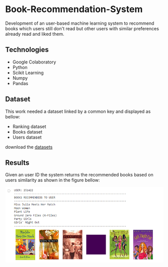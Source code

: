 # Book-Recommendation-System
Development of an user-based machine learning system to recommend books which users still don't read but other users with similar preferences already read and liked them.

## Technologies
- Google Colaboratory
- Python
- Scikit Learning
- Numpy
- Pandas

## Dataset
This work needed a dataset linked by a common key and displayed as bellow:
- Ranking dataset
- Books dataset
- Users dataset

download the <a href='http://www2.informatik.uni-freiburg.de/~cziegler/BX/'>datasets</a>

## Results
Given an user ID the system returns the recommended books based on users similarity as shown in the figure bellow:

<img src='images/output_system.PNG'>

